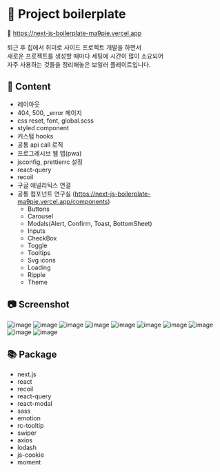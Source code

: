 # 🚀 Project boilerplate

🔗 https://next-js-boilerplate-ma9pie.vercel.app

퇴근 후 집에서 취미로 사이드 프로젝트 개발을 하면서  
새로운 프로젝트를 생성할 때마다 세팅에 시간이 많이 소요되어  
자주 사용하는 것들을 정리해놓은 보일러 플레이트입니다.  

## 📖 Content
- 레이아웃
- 404, 500, _error 페이지
- css reset, font, global.scss
- styled component
- 커스텀 hooks
- 공통 api call 로직
- 프로그레시브 웹 앱(pwa)
- jsconfig, prettierrc 설정
- react-query
- recoil
- 구글 애널리틱스 연결
- 공통 컴포넌트 연구실 (https://next-js-boilerplate-ma9pie.vercel.app/components)
  - Buttons
  - Carousel
  - Modals(Alert, Confirm, Toast, BottomSheet)
  - Inputs
  - CheckBox
  - Toggle
  - Tooltips
  - Svg icons
  - Loading
  - Ripple
  - Theme


## 📷 Screenshot
![image](https://user-images.githubusercontent.com/115917964/208714868-84141c4d-52a5-4f1c-bf0b-f94f46e8bfd5.png)
![image](https://user-images.githubusercontent.com/115917964/208714782-c37a7a21-6c78-4904-a2e2-f5c7b3fc08f9.png)
![image](https://user-images.githubusercontent.com/115917964/208714975-d09da0c8-47b3-4d04-a215-70b68f6a2719.png)
![image](https://user-images.githubusercontent.com/115917964/208715750-fcd2e063-7db7-4583-8558-04996ddb15b1.png)
![image](https://user-images.githubusercontent.com/115917964/208715137-8ac210c3-2a56-4cd5-a330-1007b19bd54e.png)
![image](https://user-images.githubusercontent.com/115917964/208715186-9e47038f-4aea-47ba-9fe9-5e2f0cf1fc29.png)
![image](https://user-images.githubusercontent.com/115917964/208715222-915b9b44-2573-4d78-ae01-74605c7dbb45.png)
![image](https://user-images.githubusercontent.com/115917964/208715372-024164af-1abe-4f22-9046-3a052ab0a26c.png)
![image](https://user-images.githubusercontent.com/115917964/208724499-5f3184dc-0489-45a1-a6ee-a488ba9c44a6.png)
![image](https://user-images.githubusercontent.com/115917964/208715589-747e03cb-f380-4262-a2c8-9708705f45b9.png)



## 📚 Package
- next.js
- react
- recoil
- react-query
- react-modal
- sass
- emotion
- rc-tooltip
- swiper
- axios
- lodash
- js-cookie
- moment

